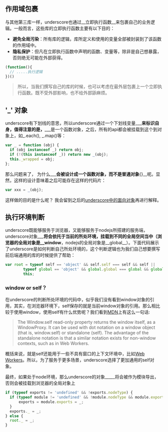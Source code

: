 ## 作用域包裹

与其他第三库一样，underscore也通过__立即执行函数__来包裹自己的业务逻辑。一般而言，这些库的立即执行函数主要有以下目的：

- __避免全局污染__：所有库的逻辑，库所定义和使用的变量全部被封装到了该函数的作用域中。
- __隐私保护__：但凡在立即执行函数中声明的函数、变量等，除非是自己想暴露，否则绝无可能在外部获得。

```js
(function(){
  // .....执行逻辑
})()
```
> 所以，当我们撰写自己的库的时候，也可以考虑在最外层包裹上一个立即执行函数。既不受外部影响，也不给外部舔麻烦。

## '\_' 对象
underscore有下划线的意思，所以underscore通过一个下划线变量__\___来标识自身，值得注意的是，__\___是一个函数对象，之后，所有的api都会被挂载到这个到对象上，如\_.each(), \_.map()等：

```js
var _ = function (obj) {
  if (obj instanceof _) return obj;
  if (!(this instanceof _)) return new _(obj);
  this._wrapped = obj;
};
```

那么问题来了， 为什么__\___会被设计成一个函数对象，而不是普通对象__{}__呢。显然，这样的设计意味着之后可能存在这样的代码片：

```js
var xxx = _(obj);
```

这样做的目的是什么呢？ 我会留到之后的[underscore中的面向对象](oop/README.md)再进行解释。


## 执行环境判断
underscore既能够服务于浏览器，又能够服务于nodejs所搭建的服务端，underscore对象__\___将会依托于当前的所处环境，挂载到不同的全局空间当中（浏览器的全局对象是__window__，nodejs的全局对象是__global__）。下面代码展示了underscore是如何判断自己所处环境的，这个判断逻辑也为我们自己想要撰写前后端通用的库的时候提供了帮助：

```js
var root = typeof self == 'object' && self.self === self && self ||
        typeof global == 'object' && global.global === global && global ||
        this;
```

### window or self？
在underscore的判断所处环境的代码中，似乎我们没有看到window对象的引用，其实，在浏览器环境下，self保存的就是当前window对象的引用。那么相比较于使用window，使用self有什么优势呢？我们看到[MDN](https://developer.mozilla.org/en-US/docs/Web/API/Window/self)上有这么一句话:

> The Window.self read-only property returns the window itself, as a WindowProxy. It can be used with dot notation on a window object (that is, window.self) or standalone (self). The advantage of the standalone notation is that a similar notation exists for non-window contexts, such as in Web Workers. 

概括来说，就是self还能用于一些不具有窗口的上下文环境中，比如[Web Workers](https://developer.mozilla.org/en-US/docs/Web/API/Worker)。所以，为了服务于更多场景，underscore选择了更加通用的self对象。

最终，如果处于node环境，那么underscore的对象__\___将会被作为模块导出， 否则会被挂载到浏览器的全局对象上

```js
if (typeof exports != 'undefined' && !exports.nodeType) {
  if (typeof module != 'undefined' && !module.nodeType && module.exports) {
      exports = module.exports = _;
  }
  exports._ = _;
} else {
  root._ = _;
}

```
